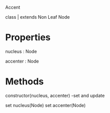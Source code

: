 Accent

class | extends Non Leaf Node

# Properties

nucleus : Node

accenter : Node

# Methods

constructor(nucleus, accenter)
-set and update

set nucleus(Node)
set accenter(Node)